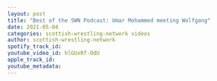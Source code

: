 ```yaml
---
layout: post
title: "Best of the SWN Podcast: Umar Mohammed meeting Wolfgang"
date: 2021-05-04
categories: scottish-wrestling-network videos
author: scottish-wrestling-network
spotify_track_id: 
youtube_video_id: hlGUxRf-OdU
apple_track_id: 
youtube_metadata: 
---
```

